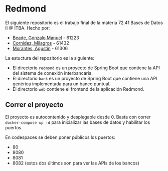 # Redmond

El siguiente repositorio es el trabajo final de la materia 72.41 Bases de Datos II @ ITBA. 
Hecho por:
* [Beade, Gonzalo Manuel](https://github.com/gbeade) - 61223
* [Cornidez, Milagros](https://github.com/mcornidez) - 61432
* [Morantes, Agustín](https://github.com/agustinmorantes) - 61306

La estuctura del repositorio es la siguiente: 

- El directorio `redmond` es un proyecto de Spring Boot que contiene la API del sistema de conexión interbancaria.
- El directorio `bank` es un proyecto de Spring Boot que contiene una API genérica implementada para un banco puntual.
- El directorio `web` contiene el frontend de la aplicación Redmond.

## Correr el proyecto
El proyecto es autocontenido y desplegable desde 0. Basta con correr `docker-compose up -d` para inicializar las bases de datos y habilitar los puertos. 

En codespaces se deben poner públicos los puertos:
- 80
- 8080
- 8081
- 8082
  (estos dos últimos son para ver las APIs de los bancos)
